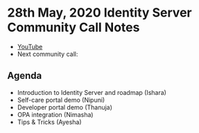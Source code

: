 # 28th May, 2020 Identity Server Community Call Notes

* [YouTube](https://www.youtube.com/watch?v=oyiN1ezUv1k)
* Next community call: 

## Agenda

* Introduction to Identity Server and roadmap (Ishara)
* Self-care portal demo (Nipuni)
* Developer portal demo (Thanuja)
* OPA integration (Nimasha)
* Tips & Tricks (Ayesha)
